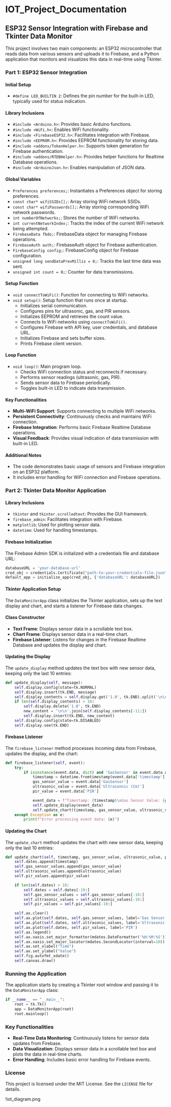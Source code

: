 # IOT_Project_Documentation

## ESP32 Sensor Integration with Firebase and Tkinter Data Monitor

This project involves two main components: an ESP32 microcontroller that reads data from various sensors and uploads it to Firebase, and a Python application that monitors and visualizes this data in real-time using Tkinter.

### Part 1: ESP32 Sensor Integration

#### Initial Setup

- `#define LED_BUILTIN 2`: Defines the pin number for the built-in LED, typically used for status indication.

#### Library Inclusions

- `#include <Arduino.h>`: Provides basic Arduino functions.
- `#include <WiFi.h>`: Enables WiFi functionality.
- `#include <FirebaseESP32.h>`: Facilitates integration with Firebase.
- `#include <EEPROM.h>`: Provides EEPROM functionality for storing data.
- `#include <addons/TokenHelper.h>`: Supports token generation for Firebase authentication.
- `#include <addons/RTDBHelper.h>`: Provides helper functions for Realtime Database operations.
- `#include <ArduinoJson.h>`: Enables manipulation of JSON data.

#### Global Variables

- `Preferences preferences;`: Instantiates a Preferences object for storing preferences.
- `const char* wifiSSIDs[];`: Array storing WiFi network SSIDs.
- `const char* wifiPasswords[];`: Array storing corresponding WiFi network passwords.
- `int numberOfNetworks;`: Stores the number of WiFi networks.
- `int currentNetworkIndex;`: Tracks the index of the current WiFi network being attempted.
- `FirebaseData fbdo;`: FirebaseData object for managing Firebase operations.
- `FirebaseAuth auth;`: FirebaseAuth object for Firebase authentication.
- `FirebaseConfig config;`: FirebaseConfig object for Firebase configuration.
- `unsigned long sendDataPrevMillis = 0;`: Tracks the last time data was sent.
- `unsigned int count = 0;`: Counter for data transmissions.

#### Setup Function

- `void connectToWiFi()`: Function for connecting to WiFi networks.
- `void setup()`: Setup function that runs once at startup.
  - Initializes serial communication.
  - Configures pins for ultrasonic, gas, and PIR sensors.
  - Initializes EEPROM and retrieves the count value.
  - Connects to WiFi networks using `connectToWiFi()`.
  - Configures Firebase with API key, user credentials, and database URL.
  - Initializes Firebase and sets buffer sizes.
  - Prints Firebase client version.

#### Loop Function

- `void loop()`: Main program loop.
  - Checks WiFi connection status and reconnects if necessary.
  - Performs sensor readings (ultrasonic, gas, PIR).
  - Sends sensor data to Firebase periodically.
  - Toggles built-in LED to indicate data transmission.

#### Key Functionalities

- **Multi-WiFi Support**: Supports connecting to multiple WiFi networks.
- **Persistent Connectivity**: Continuously checks and maintains WiFi connection.
- **Firebase Integration**: Performs basic Firebase Realtime Database operations.
- **Visual Feedback**: Provides visual indication of data transmission with built-in LED.

#### Additional Notes

- The code demonstrates basic usage of sensors and Firebase integration on an ESP32 platform.
- It includes error handling for WiFi connection and Firebase operations.

### Part 2: Tkinter Data Monitor Application

#### Library Inclusions

- `tkinter` and `tkinter.scrolledtext`: Provides the GUI framework.
- `firebase_admin`: Facilitates integration with Firebase.
- `matplotlib`: Used for plotting sensor data.
- `datetime`: Used for handling timestamps.

#### Firebase Initialization

The Firebase Admin SDK is initialized with a credentials file and database URL:
```python
databaseURL = 'your-database-url'
cred_obj = credentials.Certificate("path-to-your-credentials-file.json")
default_app = initialize_app(cred_obj, {'databaseURL': databaseURL})
```

#### Tkinter Application Setup

The `DataMonitorApp` class initializes the Tkinter application, sets up the text display and chart, and starts a listener for Firebase data changes.

#### Class Constructor

- **Text Frame**: Displays sensor data in a scrollable text box.
- **Chart Frame**: Displays sensor data in a real-time chart.
- **Firebase Listener**: Listens for changes in the Firebase Realtime Database and updates the display and chart.

#### Updating the Display

The `update_display` method updates the text box with new sensor data, keeping only the last 10 entries:
```python
def update_display(self, message):
    self.display.config(state=tk.NORMAL)
    self.display.insert(tk.END, message)
    self.display_contents = self.display.get('1.0', tk.END).split('\n\n')
    if len(self.display_contents) > 10:
        self.display.delete('1.0', tk.END)
        new_content = '\n\n'.join(self.display_contents[-11:])
        self.display.insert(tk.END, new_content)
    self.display.config(state=tk.DISABLED)
    self.display.see(tk.END)
```

#### Firebase Listener

The `firebase_listener` method processes incoming data from Firebase, updates the display, and the chart:
```python
def firebase_listener(self, event):
    try:
        if isinstance(event.data, dict) and 'GasSensor' in event.data and 'Ultrasonnic (Cm)' in event.data and 'timestamp' in event.data and 'PIR' in event.data:
            timestamp = datetime.fromtimestamp(event.data['timestamp'] / 1000)
            gas_sensor_value = event.data['GasSensor']
            ultrasonic_value = event.data['Ultrasonnic (Cm)']
            pir_value = event.data['PIR']

            event_data = f"Timestamp: {timestamp}\nGas Sensor Value: {gas_sensor_value}\nUltrasonic Value: {ultrasonic_value}\nPIR Value: {pir_value}\n\n"
            self.update_display(event_data)
            self.update_chart(timestamp, gas_sensor_value, ultrasonic_value, pir_value)
    except Exception as e:
        print(f"Error processing event data: {e}")
```

#### Updating the Chart

The `update_chart` method updates the chart with new sensor data, keeping only the last 10 entries:
```python
def update_chart(self, timestamp, gas_sensor_value, ultrasonic_value, pir_value):
    self.dates.append(timestamp)
    self.gas_sensor_values.append(gas_sensor_value)
    self.ultrasonic_values.append(ultrasonic_value)
    self.pir_values.append(pir_value)

    if len(self.dates) > 10:
        self.dates = self.dates[-10:]
        self.gas_sensor_values = self.gas_sensor_values[-10:]
        self.ultrasonic_values = self.ultrasonic_values[-10:]
        self.pir_values = self.pir_values[-10:]

    self.ax.clear()
    self.ax.plot(self.dates, self.gas_sensor_values, label='Gas Sensor')
    self.ax.plot(self.dates, self.ultrasonic_values, label='Ultrasonic')
    self.ax.plot(self.dates, self.pir_values, label='PIR')
    self.ax.legend()
    self.ax.xaxis.set_major_formatter(mdates.DateFormatter('%H:%M:%S'))
    self.ax.xaxis.set_major_locator(mdates.SecondLocator(interval=10))
    self.ax.set_xlabel("Time")
    self.ax.set_ylabel("Value")
    self.fig.autofmt_xdate()
    self.canvas.draw()
```

### Running the Application

The application starts by creating a Tkinter root window and passing it to the `DataMonitorApp` class:
```python
if __name__ == "__main__":
    root = tk.Tk()
    app = DataMonitorApp(root)
    root.mainloop()
```

### Key Functionalities

- **Real-Time Data Monitoring**: Continuously listens for sensor data updates from Firebase.
- **Data Visualization**: Displays sensor data in a scrollable text box and plots the data in real-time charts.
- **Error Handling**: Includes basic error handling for Firebase events.

### License

This project is licensed under the MIT License. See the `LICENSE` file for details.

!iot_diagram.png
